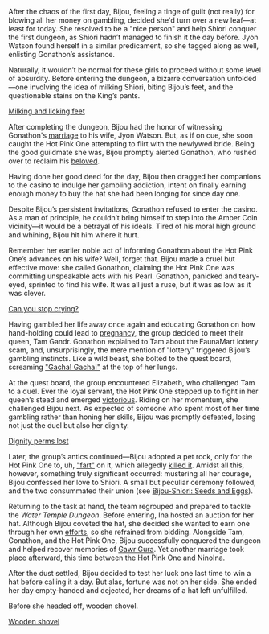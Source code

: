 After the chaos of the first day, Bijou, feeling a tinge of guilt (not really) for blowing all her money on gambling, decided she'd turn over a new leaf—at least for today. She resolved to be a "nice person" and help Shiori conquer the first dungeon, as Shiori hadn’t managed to finish it the day before. Jyon Watson found herself in a similar predicament, so she tagged along as well, enlisting Gonathon’s assistance.

Naturally, it wouldn’t be normal for these girls to proceed without some level of absurdity. Before entering the dungeon, a bizarre conversation unfolded—one involving the idea of milking Shiori, biting Bijou’s feet, and the questionable stains on the King’s pants.

[Milking and licking feet](#embed:https://www.youtube.com/embed/Y2LV1PUQ0S8?si=yn517X-yzXmBKacT\&start=963)

After completing the dungeon, Bijou had the honor of witnessing Gonathon's [marriage](https://www.youtube.com/live/Y2LV1PUQ0S8?feature=shared\&t=3111) to his wife, Jyon Watson. But, as if on cue, she soon caught the Hot Pink One attempting to flirt with the newlywed bride. Being the good guildmate she was, Bijou promptly alerted Gonathon, who rushed over to reclaim his [beloved](https://www.youtube.com/live/Y2LV1PUQ0S8?feature=shared\&t=4490).

Having done her good deed for the day, Bijou then dragged her companions to the casino to indulge her gambling addiction, intent on finally earning enough money to buy the hat she had been longing for since day one.

Despite Bijou’s persistent invitations, Gonathon refused to enter the casino. As a man of principle, he couldn’t bring himself to step into the Amber Coin vicinity—it would be a betrayal of his ideals. Tired of his moral high ground and whining, Bijou hit him where it hurt.

Remember her earlier noble act of informing Gonathon about the Hot Pink One’s advances on his wife? Well, forget that. Bijou made a cruel but effective move: she called Gonathon, claiming the Hot Pink One was committing unspeakable acts with his Pearl. Gonathon, panicked and teary-eyed, sprinted to find his wife. It was all just a ruse, but it was as low as it was clever.

[Can you stop crying?](#embed:https://www.youtube.com/live/Y2LV1PUQ0S8?t=5016)

Having gambled her life away once again and educating Gonathon on how hand-holding could lead to [pregnancy](https://www.youtube.com/live/Y2LV1PUQ0S8?feature=shared\&t=5401), the group decided to meet their queen, Tam Gandr. Gonathon explained to Tam about the FaunaMart lottery scam, and, unsurprisingly, the mere mention of "lottery" triggered Bijou’s gambling instincts. Like a wild beast, she bolted to the quest board, screaming ["Gacha! Gacha!"](https://www.youtube.com/live/Y2LV1PUQ0S8?feature=shared\&t=6431) at the top of her lungs.

At the quest board, the group encountered Elizabeth, who challenged Tam to a duel. Ever the loyal servant, the Hot Pink One stepped up to fight in her queen’s stead and emerged [victorious](https://www.youtube.com/live/Y2LV1PUQ0S8?feature=shared\&t=7239). Riding on her momentum, she challenged Bijou next. As expected of someone who spent most of her time gambling rather than honing her skills, Bijou was promptly defeated, losing not just the duel but also her dignity.

[Dignity perms lost](#embed:https://www.youtube.com/live/Y2LV1PUQ0S8?feature=shared\&t=7511)

Later, the group’s antics continued—Bijou adopted a pet rock, only for the Hot Pink One to, uh, ["fart"](https://www.youtube.com/live/Y2LV1PUQ0S8?feature=shared\&t=7926) on it, which allegedly [killed it](https://www.youtube.com/live/Y2LV1PUQ0S8?feature=shared\&t=7856). Amidst all this, however, something truly significant occurred: mustering all her courage, Bijou confessed her love to Shiori. A small but peculiar ceremony followed, and the two consummated their union (see [Bijou-Shiori: Seeds and Eggs](#edge:shiori-bijou)).

Returning to the task at hand, the team regrouped and prepared to tackle the *Water Temple Dungeon*. Before entering, Ina hosted an auction for her hat. Although Bijou coveted the hat, she decided she wanted to earn one through her own [efforts](https://www.youtube.com/live/Y2LV1PUQ0S8?feature=shared\&t=11244), so she refrained from bidding. Alongside Tam, Gonathon, and the Hot Pink One, Bijou successfully conquered the dungeon and helped recover memories of [Gawr Gura](https://www.youtube.com/live/Y2LV1PUQ0S8?feature=shared\&t=13002). Yet another marriage took place afterward, this time between the Hot Pink One and NinoIna.

After the dust settled, Bijou decided to test her luck one last time to win a hat before calling it a day. But alas, fortune was not on her side. She ended her day empty-handed and dejected, her dreams of a hat left unfulfilled.

Before she headed off, wooden shovel.

[Wooden shovel](#embed:https://www.youtube.com/live/Y2LV1PUQ0S8?t=10815)
